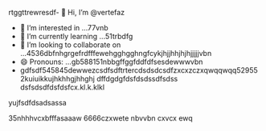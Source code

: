 rtggttrewresdf- 👋 Hi, I’m @vertefaz
- 👀 I’m interested in ...77vnb
- 🌱 I’m currently learning ...51trbdfg
- 💞️ I’m looking to collaborate on ...4536dbfnhgrgefrdfffewehgghgghngfcykjhjjhhjhjhjjjjjvbn
- 😄 Pronouns: ...gb588151nbbgffggfddfdfsesdewwwvbn
- gdfsdf545845dewwezcsdfsdftrtercdsdsdcsdfzxcxzczxqwqqwqq529552kuiuikkujhkhhgjhhghj
dffdgdgfdsfdsdssdfsdss
dsfsdsdfdsfdsfcx.kl.k.klkl
<!---fgjsf544545688521file) appears on your GitHub profile.dfa3vcb99+9dssddqwhtrregrgrefdfd
You can click the Preview link to take a look at your45 changes.gf23jhmhjjuyh0
--->yujfsdfdsadsassa
35nhhhvcxbfffasaaaw
6666czxwete
nbvvbn
cxvcx
ewq

